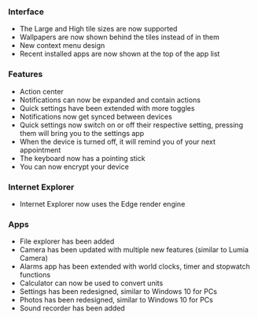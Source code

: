 ### Interface
- The Large and High tile sizes are now supported
- Wallpapers are now shown behind the tiles instead of in them
- New context menu design
- Recent installed apps are now shown at the top of the app list

### Features
- Action center
 - Notifications can now be expanded and contain actions
 - Quick settings have been extended with more toggles
 - Notifications now get synced between devices
 - Quick settings now switch on or off their respective setting, pressing them will bring you to the settings app
- When the device is turned off, it will remind you of your next appointment
- The keyboard now has a pointing stick
- You can now encrypt your device

### Internet Explorer
- Internet Explorer now uses the Edge render engine

### Apps
- File explorer has been added
- Camera has been updated with multiple new features (similar to Lumia Camera)
- Alarms app has been extended with world clocks, timer and stopwatch functions
- Calculator can now be used to convert units
- Settings has been redesigned, similar to Windows 10 for PCs
- Photos has been redesigned, similar to Windows 10 for PCs
- Sound recorder has been added
